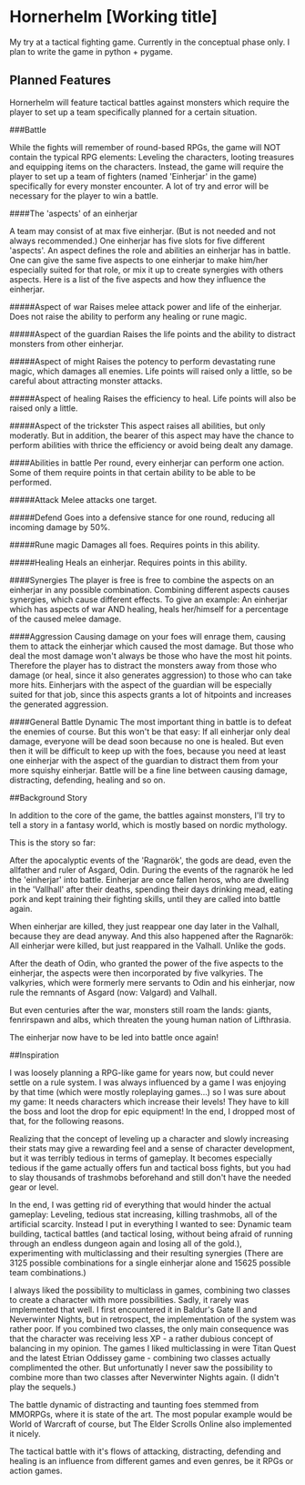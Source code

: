 # Hornerhelm [Working title]

My try at a tactical fighting game. Currently in the conceptual phase only. I plan to write the game in python + pygame.

## Planned Features

Hornerhelm will feature tactical battles against monsters which require the player to set up a team specifically planned for a certain situation.

###Battle

While the fights will remember of round-based RPGs, the game will NOT contain the typical RPG elements: Leveling the characters, looting treasures and equipping items on the characters. Instead, the game will require the player to set up a team of fighters (named 'Einherjar' in the game) specifically for every monster encounter. A lot of try and error will be necessary for the player to win a battle. 

####The 'aspects' of an einherjar

A team may consist of at max five einherjar. (But is not needed and not always recommended.) One einherjar has five slots for five different 'aspects'. An aspect defines the role and abilities an einherjar has in battle. One can give the same five aspects to one einherjar to make him/her especially suited for that role, or mix it up to create synergies with others aspects.
Here is a list of the five aspects and how they influence the einherjar.

#####Aspect of war
Raises melee attack power and life of the einherjar. Does not raise the ability to perform any healing or rune magic.

#####Aspect of the guardian
Raises the life points and the ability to distract monsters from other einherjar.

#####Aspect of might
Raises the potency to perform devastating rune magic, which damages all enemies. Life points will raised only a little, so be careful about attracting monster attacks.

#####Aspect of healing
Raises the efficiency to heal. Life points will also be raised only a little.

#####Aspect of the trickster
This aspect raises all abilities, but only moderatly. But in addition, the bearer of this aspect may have the chance to perform abilities with thrice the efficiency or avoid being dealt any damage.

####Abilities in battle
Per round, every einherjar can perform one action. Some of them require points in that certain ability to be able to be performed.

#####Attack
Melee attacks one target.

#####Defend
Goes into a defensive stance for one round, reducing all incoming damage by 50%.

#####Rune magic
Damages all foes. Requires points in this ability.

#####Healing
Heals an einherjar. Requires points in this ability.

####Synergies
The player is free is free to combine the aspects on an einherjar in any possible combination. Combining different aspects causes synergies, which cause different effects. To give an example: An einherjar which has aspects of war AND healing, heals her/himself for a percentage of the caused melee damage.

####Aggression
Causing damage on your foes will enrage them, causing them to attack the einherjar which caused the most damage. But those who deal the most damage won't always be those who have the most hit points. Therefore the player has to distract the monsters away from those who damage (or heal, since it also generates aggression) to those who can take more hits. Einherjars with the aspect of the guardian will be especially suited for that job, since this aspects grants a lot of hitpoints and increases the generated aggression.

####General Battle Dynamic
The most important thing in battle is to defeat the enemies of course. But this won't be that easy: If all einherjar only deal damage, everyone will be dead soon because no one is healed. But even then it will be difficult to keep up with the foes, because you need at least one einherjar with the aspect of the guardian to distract them from your more squishy einherjar.
Battle will be a fine line between causing damage, distracting, defending, healing and so on.

##Background Story

In addition to the core of the game, the battles against monsters, I'll try to tell a story in a fantasy world, which is mostly based on nordic mythology.

This is the story so far:

After the apocalyptic events of the 'Ragnarök', the gods are dead, even the allfather and ruler of Asgard, Odin. During the events of the ragnarök he led the 'einherjar' into battle. Einherjar are once fallen heros, who are dwelling in the 'Vallhall' after their deaths, spending their days drinking mead, eating pork and kept training their fighting skills, until they are called into battle again.

When einherjar are killed, they just reappear one day later in the Valhall, because they are dead anyway. And this also happened after the Ragnarök: All einherjar were killed, but just reappared in the Valhall. Unlike the gods.

After the death of Odin, who granted the power of the five aspects to the einherjar, the aspects were then incorporated by five valkyries. The valkyries, which were formerly mere servants to Odin and his einherjar, now rule the remnants of Asgard (now: Valgard) and Valhall.

But even centuries after the war, monsters still roam the lands: giants, fenrirspawn and albs, which threaten the young human nation of Lifthrasia.

The einherjar now have to be led into battle once again!

##Inspiration

I was loosely planning a RPG-like game for years now, but could never settle on a rule system. I was always influenced by a game I was enjoying by that time (which were mostly roleplaying games...) so I was sure about my game: It needs characters which increase their levels! They have to kill the boss and loot the drop for epic equipment! In the end, I dropped most of that, for the following reasons.

Realizing that the concept of leveling up a character and slowly increasing their stats may give a rewarding feel and a sense of character development, but it was terribly tedious in terms of gameplay. It becomes especially tedious if the game actually offers fun and tactical boss fights, but you had to slay thousands of trashmobs beforehand and still don't have the needed gear or level.

In the end, I was getting rid of everything that would hinder the actual gameplay: Leveling, tedious stat increasing, killing trashmobs, all of the artificial scarcity. Instead I put in everything I wanted to see: Dynamic team building, tactical battles (and tactical losing, without being afraid of running through an endless dungeon again and losing all of the gold.), experimenting with multiclassing and their resulting synergies (There are 3125 possible combinations for a single einherjar alone and 15625 possible team combinations.)

I always liked the possibility to multiclass in games, combining two classes to create a character with more possibilities. Sadly, it rarely was implemented that well. I first encountered it in Baldur's Gate II and Neverwinter Nights, but in retrospect, the implementation of the system was rather poor. If you combined two classes, the only main consequence was that the character was receiving less XP - a rather dubious concept of balancing in my opinion. The games I liked multiclassing in were Titan Quest and the latest Etrian Oddissey game - combining two classes actually complimented the other. But unfortunatly I never saw the possibility to combine more than two classes after Neverwinter Nights again. (I didn't play the sequels.)

The battle dynamic of distracting and taunting foes stemmed from MMORPGs, where it is state of the art. The most popular example would be World of Warcraft of course, but The Elder Scrolls Online also implemented it nicely.

The tactical battle with it's flows of attacking, distracting, defending and healing is an influence from different games and even genres, be it RPGs or action games.
